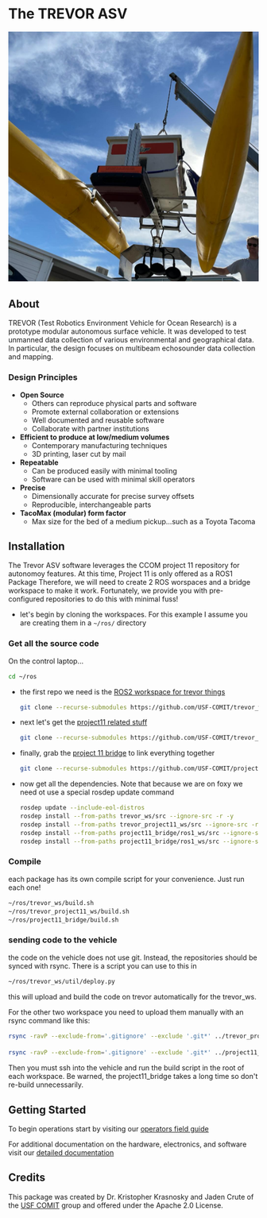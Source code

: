 # The TREVOR ASV

![](docs/media/trevor_on_davit.jpeg)

## About

TREVOR (Test Robotics Environment Vehicle for Ocean Research) is a prototype modular autonomous surface vehicle.   It was developed to test unmanned data collection of various environmental and geographical data.   In particular, the design focuses on multibeam echosounder data collection and mapping.  

### Design Principles

* **Open Source**
  * Others can reproduce physical parts and software
  * Promote external collaboration or extensions
  * Well documented and reusable software
  * Collaborate with partner institutions
* **Efficient to produce at low/medium volumes**
  * Contemporary manufacturing techniques
  * 3D printing, laser cut by mail
* **Repeatable**
  * Can be produced easily with minimal tooling
  * Software can be used with minimal skill operators
* **Precise**
  * Dimensionally accurate for precise survey offsets
  * Reproducible, interchangeable parts
* **TacoMax (modular) form factor**
  * Max size for the bed of a medium pickup…such as a Toyota Tacoma


## Installation

The Trevor ASV software leverages the CCOM project 11 repository for autonomoy features.  At this time, Project 11 is only offered as a ROS1 Package   Therefore, we will need to create 2 ROS worspaces and a bridge workspace to make it work.  Fortunately, we provide you with pre-configured repositories to do this with minimal fuss!   

* let's begin by cloning the workspaces.   For this example I assume you are creating them in a `~/ros/` directory


### Get all the source code
On the control laptop...

  ```bash
  cd ~/ros
  ```
  
* the first repo we need is the [ROS2 workspace for trevor things](https://github.com/USF-COMIT/trevor_ws)
  ```bash
  git clone --recurse-submodules https://github.com/USF-COMIT/trevor_ws.git
  ```
* next let's get the [project11 related stuff](https://github.com/USF-COMIT/trevor_project11_ws)
  ```bash
  git clone --recurse-submodules https://github.com/USF-COMIT/trevor_project11_ws.git
  ```
  
* finally, grab the [project 11 bridge](https://github.com/USF-COMIT/project11_bridge) to link everything together
  ```bash
  git clone --recurse-submodules https://github.com/USF-COMIT/project11_bridge.git
  ```
  
* now get all the dependencies.   Note that because we are on foxy we need ot use a special rosdep update command
  ```bash
  rosdep update --include-eol-distros
  rosdep install --from-paths trevor_ws/src --ignore-src -r -y
  rosdep install --from-paths trevor_project11_ws/src --ignore-src -r -y
  rosdep install --from-paths project11_bridge/ros1_ws/src --ignore-src -r -y
  rosdep install --from-paths project11_bridge/ros1_ws/src --ignore-src -r -y
  ```
  

### Compile

each package has its own compile script for your convenience.   Just run each one!
```bash
~/ros/trevor_ws/build.sh
~/ros/trevor_project11_ws/build.sh
~/ros/project11_bridge/build.sh
```


### sending code to the vehicle

the code on the vehicle does not use git.   Instead, the repositories should be synced with rsync.   There is a script you can use to this in 
```bash
~/ros/trevor_ws/util/deploy.py
```

this will upload and build the code on trevor automatically for the trevor_ws. 

For the other two workspace you need to upload them manually with an rsync command like this:
```bash
rsync -ravP --exclude-from='.gitignore' --exclude '.git*' ../trevor_project11_ws  trevor@trevor1.local:~/ --delete

rsync -ravP --exclude-from='.gitignore' --exclude '.git*' ../project11_bridge  trevor@trevor1.local:~/ --delete
```

Then you must ssh into the vehicle and run the build script in the root of each workspace.   Be warned, the project11_bridge takes a long time so don't re-build unnecessarily.

## Getting Started

To begin operations start  by visiting our [operators field guide](https://usf-comit.github.io/trevor/md_docs_2operators__field__guide.html) 

For additional documentation on the hardware, electronics, and software visit our [detailed documentation ](https://usf-comit.github.io/trevor)

## Credits

This package was created by Dr. Kristopher Krasnosky and Jaden Crute of the [USF COMIT](https://github.com/USF-COMIT) group and offered under the Apache 2.0 License.

